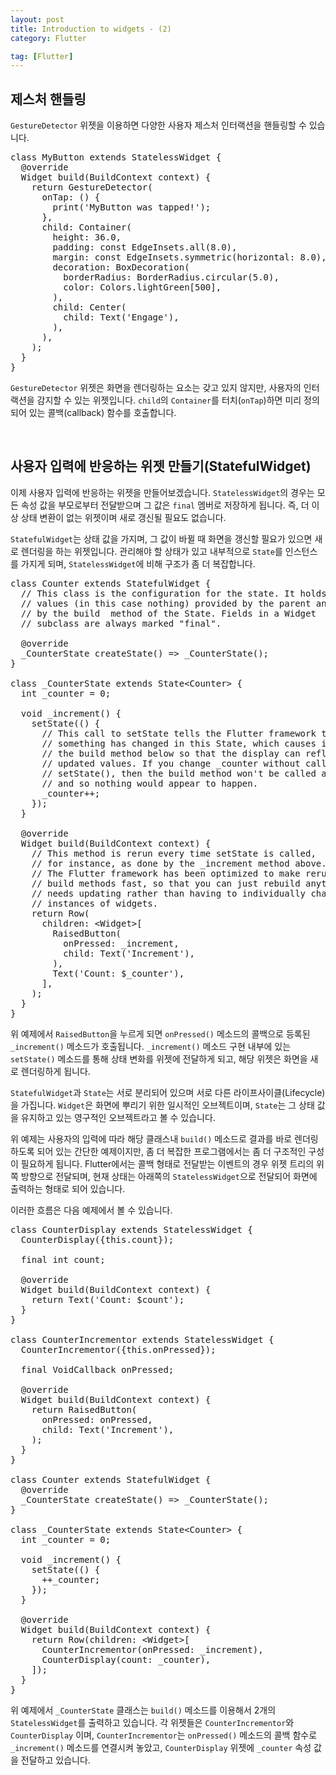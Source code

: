 ```yaml
---
layout: post
title: Introduction to widgets - (2)
category: Flutter

tag: [Flutter]
---
```


## 제스처 핸들링

`GestureDetector` 위젯을 이용하면 다양한 사용자 제스처 인터랙션을 핸들링할 수 있습니다.

<pre class="prettyprint">
class MyButton extends StatelessWidget {
  @override
  Widget build(BuildContext context) {
    return GestureDetector(
      onTap: () {
        print('MyButton was tapped!');
      },
      child: Container(
        height: 36.0,
        padding: const EdgeInsets.all(8.0),
        margin: const EdgeInsets.symmetric(horizontal: 8.0),
        decoration: BoxDecoration(
          borderRadius: BorderRadius.circular(5.0),
          color: Colors.lightGreen[500],
        ),
        child: Center(
          child: Text('Engage'),
        ),
      ),
    );
  }
}
</pre>

`GestureDetector` 위젯은 화면을 렌더링하는 요소는 갖고 있지 않지만, 사용자의 인터랙션을 감지할 수 있는 위젯입니다. `child`의 `Container`를 
터치(`onTap`)하면 미리 정의되어 있는 콜백(callback) 함수를 호출합니다.

<br>

## 사용자 입력에 반응하는 위젯 만들기(StatefulWidget)

이제 사용자 입력에 반응하는 위젯을 만들어보겠습니다. `StatelessWidget`의 경우는 모든 속성 값을 부모로부터 전달받으며 그 값은 `final` 멤버로 
저장하게 됩니다. 즉, 더 이상 상태 변환이 없는 위젯이며 새로 갱신될 필요도 없습니다.

`StatefulWidget`는 상태 값을 가지며, 그 값이 바뀔 때 화면을 갱신할 필요가 있으면 새로 렌더링을 하는 위젯입니다. 
관리해야 할 상태가 있고 내부적으로 `State`를 인스턴스를 가지게 되며, `StatelessWidget`에 비해 구조가 좀 더 복잡합니다. 

<pre class="prettyprint">
class Counter extends StatefulWidget {
  // This class is the configuration for the state. It holds the
  // values (in this case nothing) provided by the parent and used
  // by the build  method of the State. Fields in a Widget
  // subclass are always marked "final".

  @override
  _CounterState createState() => _CounterState();
}

class _CounterState extends State&lt;Counter&gt; {
  int _counter = 0;

  void _increment() {
    setState(() {
      // This call to setState tells the Flutter framework that
      // something has changed in this State, which causes it to rerun
      // the build method below so that the display can reflect the
      // updated values. If you change _counter without calling
      // setState(), then the build method won't be called again,
      // and so nothing would appear to happen.
      _counter++;
    });
  }

  @override
  Widget build(BuildContext context) {
    // This method is rerun every time setState is called,
    // for instance, as done by the _increment method above.
    // The Flutter framework has been optimized to make rerunning
    // build methods fast, so that you can just rebuild anything that
    // needs updating rather than having to individually change
    // instances of widgets.
    return Row(
      children: &lt;Widget&gt;[
        RaisedButton(
          onPressed: _increment,
          child: Text('Increment'),
        ),
        Text('Count: $_counter'),
      ],
    );
  }
}
</pre>

위 예제에서 `RaisedButton`을 누르게 되면 `onPressed()` 메소드의 콜백으로 등록된 `_increment()` 메소드가 호출됩니다. `_increment()` 메소드 구현 내부에 있는
`setState()` 메소드를 통해 상태 변화를 위젯에 전달하게 되고, 해당 위젯은 화면을 새로 렌더링하게 됩니다.

`StatefulWidget`과 `State`는 서로 분리되어 있으며 서로 다른 라이프사이클(Lifecycle)을 가집니다. `Widget`은 화면에 뿌리기 위한 일시적인 오브젝트이며, `State`는 
그 상태 값을 유지하고 있는 영구적인 오브젝트라고 볼 수 있습니다.

위 예제는 사용자의 입력에 따라 해당 클래스내 `build()` 메소드로 결과를 바로 렌더링하도록 되어 있는 간단한 예제이지만, 좀 더 복잡한 프로그램에서는 
좀 더 구조적인 구성이 필요하게 됩니다. Flutter에서는 콜백 형태로 전달받는 이벤트의 경우 위젯 트리의 위쪽 방향으로 전달되며, 현재 상태는 아래쪽의 `StatelessWidget`으로 전달되어 화면에 출력하는 형태로 되어 있습니다. 

이러한 흐름은 다음 예제에서 볼 수 있습니다.

<pre class="prettyprint">
class CounterDisplay extends StatelessWidget {
  CounterDisplay({this.count});

  final int count;

  @override
  Widget build(BuildContext context) {
    return Text('Count: $count');
  }
}

class CounterIncrementor extends StatelessWidget {
  CounterIncrementor({this.onPressed});

  final VoidCallback onPressed;

  @override
  Widget build(BuildContext context) {
    return RaisedButton(
      onPressed: onPressed,
      child: Text('Increment'),
    );
  }
}

class Counter extends StatefulWidget {
  @override
  _CounterState createState() => _CounterState();
}

class _CounterState extends State&lt;Counter&gt; {
  int _counter = 0;

  void _increment() {
    setState(() {
      ++_counter;
    });
  }

  @override
  Widget build(BuildContext context) {
    return Row(children: &lt;Widget&gt;[
      CounterIncrementor(onPressed: _increment),
      CounterDisplay(count: _counter),
    ]);
  }
}
</pre>

위 예제에서 `_CounterState` 클래스는 `build()` 메소드를 이용해서 2개의 `StatelessWidget`를 출력하고 있습니다. 각 위젯들은 `CounterIncrementor`와 `CounterDisplay` 이며, `CounterIncrementor`는 `onPressed()` 메소드의 콜백 함수로 `_increment()` 메소드를 연결시켜 놓았고, `CounterDisplay` 위젯에 `_counter` 속성 값을 전달하고 있습니다.

